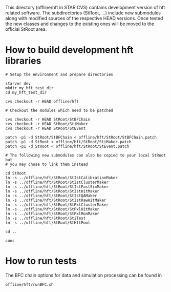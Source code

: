 
This directory (offline/hft in STAR CVS) contains development version of hft
related software. The subdirectories (StRoot, ...) include new
submodules along with modified sources of the respective HEAD versions. Once
tested the new classes and changes to the existing ones will be moved to the
official StRoot area.


How to build development hft libraries
======================================

    # Setup the environment and prepare directories

    starver dev
    mkdir my_hft_test_dir
    cd my_hft_test_dir

    cvs checkout -r HEAD offline/hft

    # Checkout the modules which need to be patched

    cvs checkout -r HEAD StRoot/StBFChain
    cvs checkout -r HEAD StRoot/StiMaker
    cvs checkout -r HEAD StRoot/StEvent

    patch -p1 -d StRoot/StBFChain < offline/hft/StRoot/StBFChain.patch
    patch -p1 -d StRoot < offline/hft/StRoot/StiMaker.patch
    patch -p1 -d StRoot < offline/hft/StRoot/StEvent.patch

    # The following new submodules can also be copied to your local StRoot but
    # you may chose to link them instead

    cd StRoot
    ln -s ../offline/hft/StRoot/StIstCalibrationMaker
    ln -s ../offline/hft/StRoot/StIstClusterMaker
    ln -s ../offline/hft/StRoot/StIstFastSimMaker
    ln -s ../offline/hft/StRoot/StIstHitMaker
    ln -s ../offline/hft/StRoot/StIstQAMaker
    ln -s ../offline/hft/StRoot/StIstRawHitMaker
    ln -s ../offline/hft/StRoot/StPxlClusterMaker
    ln -s ../offline/hft/StRoot/StPxlHitMaker
    ln -s ../offline/hft/StRoot/StPxlMonMaker
    ln -s ../offline/hft/StRoot/StiTest
    ln -s ../offline/hft/StRoot/StHftPool

    cd ..

    cons


How to run tests
================

The BFC chain options for data and simulation processing can be found in

    offline/hft/runBFC.sh
